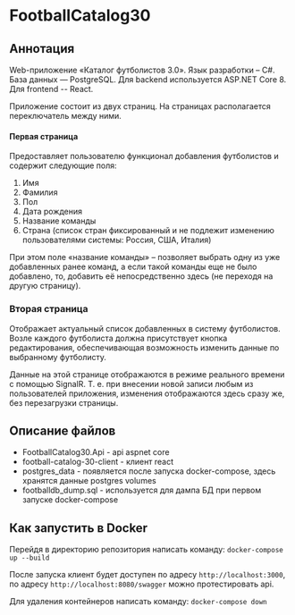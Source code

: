 # FootballCatalog30

## Аннотация
Web-приложение «Каталог футболистов 3.0». Язык разработки – C#. База данных — PostgreSQL. Для backend используется ASP.NET Core 8. Для frontend -- React. 

Приложение состоит из двух страниц. На страницах располагается переключатель между ними.

#### Первая страница 

Предоставляет пользователю функционал добавления футболистов и содержит следующие поля:
1.  Имя
2.  Фамилия
3.  Пол
4.  Дата рождения
5.  Название команды
6.  Страна (список стран фиксированный и не подлежит изменению пользователями системы: Россия, США, Италия)

При этом поле «название команды» – позволяет выбрать одну из уже добавленных ранее команд, а если такой команды еще не было добавлено, то, добавить её непосредственно здесь (не переходя на другую страницу).

### Вторая страница 

Отображает актуальный список добавленных в систему футболистов. Возле каждого футболиста должна присутствует кнопка редактирования, обеспечивающая возможность изменить данные по выбранному футболисту.

Данные на этой странице отображаются в режиме реального времени с помощью SignalR. Т. е. при внесении новой записи любым из пользователей приложения, изменения отображаются здесь сразу же, без перезагрузки страницы.

## Описание файлов

- FootballCatalog30.Api - api aspnet core
- football-catalog-30-client - клиент react
- postgres_data - появляется после запуска docker-compose, здесь хранятся данные postgres volumes
- footballdb_dump.sql - используется для дампа БД при первом запуске docker-compose

## Как запустить в Docker

Перейдя в директорию репозитория написать команду:
`docker-compose up --build`

После запуска клиент будет доступен по адресу `http://localhost:3000`, по адресу `http://localhost:8080/swagger` можно протестировать api.

Для удаления контейнеров написать команду:
`docker-compose down`
